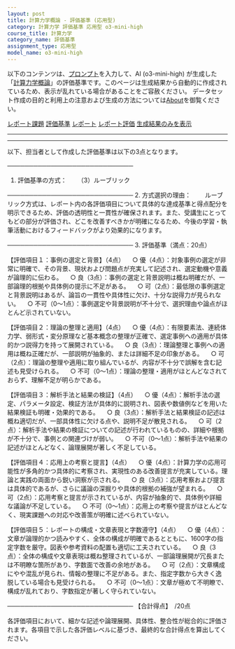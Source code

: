 ```yaml
---
layout: post
title: 計算力学概論 - 評価基準 (応用型)
category: 計算力学 評価基準 応用型 o3-mini-high
course_title: 計算力学
category_name: 評価基準
assignment_type: 応用型
model_name: o3-mini-high
---
```


以下のコンテンツは、[プロンプト](https://github.com/takedatoshiyuki/synthetic_assignments/tree/main/generated/計算力学/o3-mini-high/prompt_評価基準-応用型.md)を入力して、AI (o3-mini-high) が生成した「[計算力学概論](/contents/計算力学/)」の評価基準です。このページは生成結果から自動的に作成されているため、表示が乱れている場合があることをご容赦ください。
データセット作成の目的と利用上の注意および生成の方法については[About](/About)を御覧ください。

[レポート課題](../レポート課題-応用型)
[評価基準](../評価基準-応用型)
[レポート](../レポート-応用型)
[レポート評価](../レポート評価-応用型)
[生成結果のみを表示](https://github.com/takedatoshiyuki/synthetic_assignments/tree/main/generated/計算力学/o3-mini-high/評価基準-応用型.md)
  

***
***
  
以下、担当者として作成した評価基準は以下の3点となります。

─────────────────────────────
1. 評価基準の方式：　
　（3）ルーブリック

─────────────────────────────
2. 方式選択の理由：　
　ルーブリック方式は、レポート内の各評価項目について具体的な達成基準と得点配分を明示できるため、評価の透明性と一貫性が確保されます。また、受講生にとってもどの部分が評価され、どこを改善すべきかが明確になるため、今後の学習・執筆活動におけるフィードバックがより効果的になります。

─────────────────────────────
3. 評価基準（満点：20点）

【評価項目１：事例の選定と背景】（4点）
 ○ 優（4点）：対象事例の選定が非常に明確で、その背景、現状および問題点が充実して記述され、選定動機や意義が論理的に伝わる。
 ○ 良（3点）：事例の選定と背景説明は概ね明確だが、一部論理的根拠や具体例の提示に不足がある。
 ○ 可（2点）：最低限の事例選定と背景説明はあるが、論旨の一貫性や具体性に欠け、十分な説得力が見られない。
 ○ 不可（0～1点）：事例選定や背景説明が不十分で、選択理由や論点がほとんど示されていない。

【評価項目２：理論の整理と適用】（4点）
 ○ 優（4点）：有限要素法、連続体力学、弱形式・変分原理など基本概念の整理が正確で、選定事例への適用が具体的かつ説得力を持って展開されている。
 ○ 良（3点）：理論整理と事例への適用は概ね正確だが、一部説明が抽象的、または詳細不足の印象がある。
 ○ 可（2点）：理論の整理や適用に取り組んでいるが、内容が不十分で誤解を含む記述も見受けられる。
 ○ 不可（0～1点）：理論の整理・適用がほとんどなされておらず、理解不足が明らかである。

【評価項目３：解析手法と結果の検証】（4点）
 ○ 優（4点）：解析手法の選定、パラメータ設定、検証方法が具体的に説明され、図表や数値例などを用いた結果検証も明確・効果的である。
 ○ 良（3点）：解析手法と結果検証の記述は概ね適切だが、一部具体性に欠ける点や、説明不足が散見される。
 ○ 可（2点）：解析手法や結果の検証についての記述が行われているものの、詳細や根拠が不十分で、事例との関連づけが弱い。
 ○ 不可（0～1点）：解析手法や結果の記述がほとんどなく、論理展開が著しく不足している。

【評価項目４：応用上の考察と提言】（4点）
 ○ 優（4点）：計算力学の応用可能性が多角的かつ具体的に考察され、実現性のある改善提言が充実している。理論と実践の両面から鋭い洞察が示される。
 ○ 良（3点）：応用考察および提言は具体的であるが、さらに議論の深掘りや具体的根拠の補強が望まれる。
 ○ 可（2点）：応用考察と提言が示されているが、内容が抽象的で、具体例や詳細な議論が不足している。
 ○ 不可（0～1点）：応用上の考察や提言がほとんどなく、現実課題への対応や改善策が明確に述べられていない。

【評価項目５：レポートの構成・文章表現と字数遵守】（4点）
 ○ 優（4点）：文章が論理的かつ読みやすく、全体の構成が明確であるとともに、1600字の指定字数を厳守。図表や参考資料の配置も適切に工夫されている。
 ○ 良（3点）：全体の構成や文章表現は概ね整理されているが、一部論理展開が冗長または不明瞭な箇所があり、字数面で改善の余地がある。
 ○ 可（2点）：文章構成にやや混乱が見られ、情報の整理に不足がある。また、指定字数から大きく逸脱している場合も見受けられる。
 ○ 不可（0～1点）：文章が極めて不明瞭で、構成が乱れており、字数指定が著しく守られていない。

─────────────────────────────
【合計得点】　/20点

各評価項目において、細かな記述や論理展開、具体性、整合性が総合的に評価されます。各項目で示した各評価レベルに基づき、最終的な合計得点を算出してください。
